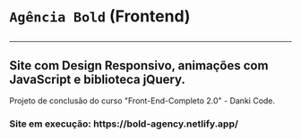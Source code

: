 # `Agência Bold` (Frontend)<hr/>
## Site com Design Responsivo, animações com JavaScript e biblioteca jQuery. <br/>
<p align="justify">Projeto de conclusão do curso "Front-End-Completo 2.0" - Danki Code.</p>
<h3> Site em execução: https://bold-agency.netlify.app/ <h3>

